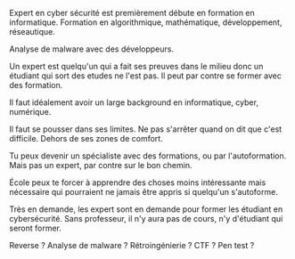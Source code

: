 Expert en cyber sécurité est premièrement débute en formation en informatique. Formation en algorithmique, mathématique, développement, réseautique.

Analyse de malware avec des développeurs.

Un expert est quelqu'un qui a fait ses preuves dans le milieu donc un étudiant qui sort des etudes ne l'est pas. Il peut par contre se former avec des formation.

Il faut idéalement avoir un large background en informatique, cyber, numérique.

Il faut se pousser dans ses limites. Ne pas s'arrêter quand on dit que c'est difficile. Dehors de ses zones de comfort.

Tu peux devenir un spécialiste avec des formations, ou par l'autoformation. Mais pas un expert, par contre sur le bon chemin.

École peux te forcer à apprendre des choses moins intéressante mais nécessaire qui pourraient ne jamais être appris si quelqu'un s'autoforme.

Très en demande, les expert sont en demande pour former les étudiant en cybersécurité. Sans professeur, il n'y aura pas de cours, n'y d'étudiant qui seront former.

Reverse ?
Analyse de malware ?
Rétroingénierie ?
CTF ?
Pen test ?


